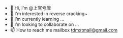 - 👋 Hi, I’m @上官兮唐
- 👀 I'm interested in reverse cracking~
- 🌱 I’m currently learning ...
- 💞️ I’m looking to collaborate on ...
- 📫 How to reach me mailbox tdmxtmail@gmail.com
